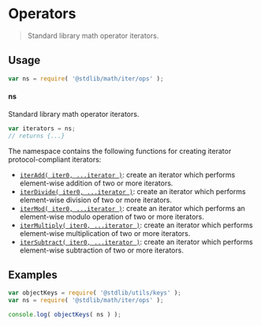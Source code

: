 <!--

@license Apache-2.0

Copyright (c) 2020 The Stdlib Authors.

Licensed under the Apache License, Version 2.0 (the "License");
you may not use this file except in compliance with the License.
You may obtain a copy of the License at

   http://www.apache.org/licenses/LICENSE-2.0

Unless required by applicable law or agreed to in writing, software
distributed under the License is distributed on an "AS IS" BASIS,
WITHOUT WARRANTIES OR CONDITIONS OF ANY KIND, either express or implied.
See the License for the specific language governing permissions and
limitations under the License.

-->

# Operators

> Standard library math operator iterators.

<section class="usage">

## Usage

```javascript
var ns = require( '@stdlib/math/iter/ops' );
```

#### ns

Standard library math operator iterators.

```javascript
var iterators = ns;
// returns {...}
```

The namespace contains the following functions for creating iterator protocol-compliant iterators:

<!-- <toc pattern="*"> -->

<div class="namespace-toc">

-   <span class="signature">[`iterAdd( iter0, ...iterator )`][@stdlib/math/iter/ops/add]</span><span class="delimiter">: </span><span class="description">create an iterator which performs element-wise addition of two or more iterators.</span>
-   <span class="signature">[`iterDivide( iter0, ...iterator )`][@stdlib/math/iter/ops/divide]</span><span class="delimiter">: </span><span class="description">create an iterator which performs element-wise division of two or more iterators.</span>
-   <span class="signature">[`iterMod( iter0, ...iterator )`][@stdlib/math/iter/ops/mod]</span><span class="delimiter">: </span><span class="description">create an iterator which performs an element-wise modulo operation of two or more iterators.</span>
-   <span class="signature">[`iterMultiply( iter0, ...iterator )`][@stdlib/math/iter/ops/multiply]</span><span class="delimiter">: </span><span class="description">create an iterator which performs element-wise multiplication of two or more iterators.</span>
-   <span class="signature">[`iterSubtract( iter0, ...iterator )`][@stdlib/math/iter/ops/subtract]</span><span class="delimiter">: </span><span class="description">create an iterator which performs element-wise subtraction of two or more iterators.</span>

</div>

<!-- </toc> -->

</section>

<!-- /.usage -->

<section class="examples">

## Examples

<!-- TODO: better examples -->

<!-- eslint no-undef: "error" -->

```javascript
var objectKeys = require( '@stdlib/utils/keys' );
var ns = require( '@stdlib/math/iter/ops' );

console.log( objectKeys( ns ) );
```

</section>

<!-- /.examples -->

<section class="links">

<!-- <toc-links> -->

[@stdlib/math/iter/ops/add]: https://www.npmjs.com/package/@stdlib/math/tree/main/iter/ops/add

[@stdlib/math/iter/ops/divide]: https://www.npmjs.com/package/@stdlib/math/tree/main/iter/ops/divide

[@stdlib/math/iter/ops/mod]: https://www.npmjs.com/package/@stdlib/math/tree/main/iter/ops/mod

[@stdlib/math/iter/ops/multiply]: https://www.npmjs.com/package/@stdlib/math/tree/main/iter/ops/multiply

[@stdlib/math/iter/ops/subtract]: https://www.npmjs.com/package/@stdlib/math/tree/main/iter/ops/subtract

<!-- </toc-links> -->

</section>

<!-- /.links -->
